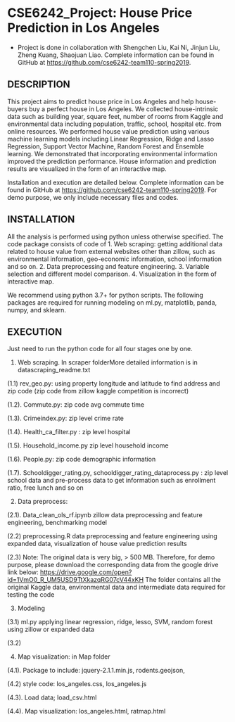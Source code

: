 # CSE6242_Project: House Price Prediction in Los Angeles

* Project is done in collaboration with Shengchen Liu, Kai Ni, Jinjun Liu, Zheng Kuang, Shaojuan Liao. Complete information can be found in GitHub at https://github.com/cse6242-team110-spring2019.

## DESCRIPTION
This project aims to predict house price in Los Angeles and help house-buyers buy a perfect house in Los Angeles. We collected house-intrinsic data such as building year, square feet, number of rooms from Kaggle and environmental data including population, traffic, school, hospital etc. from online resources. We performed house value prediction using various machine learning models including Linear Regression, Ridge and Lasso Regression, Support Vector Machine, Random Forest and Ensemble learning. We demonstrated that incorporating environmental information improved the prediction performance. House information and prediction results are visualized in the form of an interactive map.

Installation and execution are detailed below. Complete information can be found in GitHub at https://github.com/cse6242-team110-spring2019. For demo purpose, we only include necessary files and codes.

## INSTALLATION
All the analysis is performed using python unless otherwise specified. The code package consists of code of 1. Web scraping: getting additional data related to house value from external websites other than zillow, such as environmental information, geo-economic information, school information and so on. 2. Data preprocessing and feature engineering. 3. Variable selection and different model comparison. 4. Visualization in the form of interactive map. 

We recommend using python 3.7+ for python scripts. The following packages are required for running modeling on ml.py, matplotlib, panda, numpy, and sklearn.

## EXECUTION
Just need to run the python code for all four stages one by one.
1. Web scraping. In scraper folderMore detailed information is in datascraping_readme.txt

(1.1) rev_geo.py: using property longitude and latitude to find address and zip code (zip code from zillow kaggle competition is incorrect)

(1.2). Commute.py: zip code avg commute time

(1.3). Crimeindex.py: zip level crime rate 

(1.4). Health_ca_filter.py : zip level hospital 

(1.5). Household_income.py zip level household income

(1.6). People.py: zip code demographic information

(1.7). Schooldigger_rating.py, schooldigger_rating_dataprocess.py : zip level school data and pre-process data to get information such as  enrollment ratio, free lunch and so on

2. Data preprocess:

(2.1). Data_clean_ols_rf.ipynb zillow data preprocessing and feature engineering, benchmarking model

(2.2) preprocessing.R data preprocessing and feature engineering using expanded data, visualization of house value prediction results

(2.3) Note: The original data is very big, > 500 MB. Therefore, for demo purpose, please download the corresponding data from the google drive link below:
https://drive.google.com/open?id=1VmO0_R_UM5USD9TtXkazqRG07cV44xKH
The folder contains all the original Kaggle data, environmental data and intermediate data required for testing the code

3. Modeling

(3.1) ml.py applying linear regression, ridge, lesso, SVM, random forest using zillow or expanded data

(3.2)

4. Map visualization: in Map folder

(4.1). Package to include: jquery-2.1.1.min.js, rodents.geojson, 

(4.2) style code: los_angeles.css, los_angeles.js

(4.3). Load data; load_csv.html

(4.4). Map visualization: los_angeles.html, ratmap.html




        

